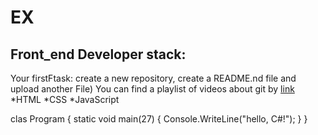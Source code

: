 # EX
## Front_end Developer stack:

Your firstFtask: create a new repository, create a README.nd file and upload another File)
You can find a playlist of videos about git by [link](https://www.youtube.com/watch?v=MB8B4Y9Io18)
*HTML
﻿﻿*CSS
﻿﻿*JavaScript

clas Program
{
    static void main(27)
    {
        Console.WriteLine("hello, C#!");
    }
}

